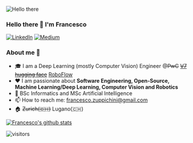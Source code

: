![Hello there](https://media1.tenor.com/images/6a4df9527c54d4528fb2b2ab47e7d422/tenor.gif?itemid=13774600)

### Hello there 👋 I'm Francesco

<p> <a href="https://www.linkedin.com/in/francesco-saverio-zuppichini-94659a150/" target="_blank"><img alt="LinkedIn" src="https://img.shields.io/badge/linkedin-%230077B5.svg?&style=for-the-badge&logo=linkedin&logoColor=white" /></a>  <a href="https://medium.com/@FrancescoZ" target="_blank"><img alt="Medium" src="https://img.shields.io/badge/medium-%2312100E.svg?&style=for-the-badge&logo=medium&logoColor=white" /></a> 
</p>

### About me :rocket:
- 🎓  I am a Deep Learning (mostly Computer Vision) Engineer  @~~PwC~~ ~~[V7](https://www.v7labs.com/)~~ ~~[hugging face](https://huggingface.co/)~~ [RoboFlow](https://roboflow.com/)
- ❤️ I am passionate about **Software Engineering, Open-Source, Machine Learning/Deep Learning, Computer Vision and Robotics** 
- 📜 BSc Informatics and MSc Artificial Intelligence
- 📫 How to reach me: francesco.zuppichini@gmail.com
- 🏠 ~~Zurich(🇨🇭)~~ Lugano(🇨🇭) 


[![Francesco's github stats](https://github-readme-stats.vercel.app/api?username=FrancescoSaverioZuppichini)](https://github.com/anuraghazra/github-readme-stats)

![visitors](https://visitor-badge.glitch.me/badge?page_id=FrancescoSaverioZuppichini.count_visitors)

